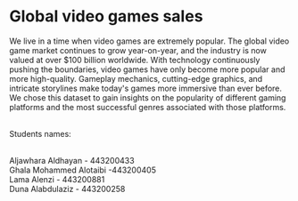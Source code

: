 <h1>Global video games sales</h1>
<Project motivations:<br>
We live in a time when video games are extremely popular. The global video game market continues to grow year-on-year, and the industry is now valued at over $100 billion worldwide. With technology continuously pushing the boundaries, video games have only become more popular and more high-quality. Gameplay mechanics, cutting-edge graphics, and intricate storylines make today's games more immersive than ever before. 
 We chose this dataset to gain insights on the popularity of different gaming platforms and the most successful genres associated with those platforms.
<br>
<br>
 <p style='font-size:bold'>Students names:</p>
 <br>
 Aljawhara Aldhayan - 443200433<br>
 Ghala Mohammed Alotaibi -443200405<br>
 Lama Alenzi - 443200881<br>
 Duna Alabdulaziz - 443200258<br>
